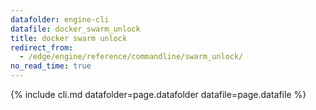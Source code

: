 ```yaml
---
datafolder: engine-cli
datafile: docker_swarm_unlock
title: docker swarm unlock
redirect_from:
  - /edge/engine/reference/commandline/swarm_unlock/
no_read_time: true
---
```

<!--
Sorry, but the contents of this page are automatically generated from
Docker's source code. If you want to suggest a change to the text that appears
here, you'll need to find the string by searching this repo:

https://github.com/docker/cli
-->

{% include cli.md datafolder=page.datafolder datafile=page.datafile %}
